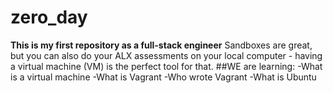 # zero_day
**This is my first repository as a full-stack engineer**
Sandboxes are great, but you can also do your ALX assessments on your local computer - having a virtual machine (VM) is the perfect tool for that.
##WE are learning:
-What is a virtual machine
-What is Vagrant
-Who wrote Vagrant
-What is Ubuntu

